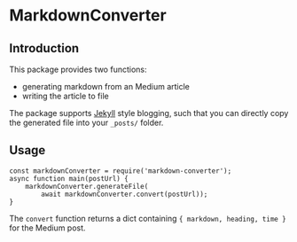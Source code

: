 # MarkdownConverter

## Introduction
This package provides two functions: 
* generating markdown from an Medium article
* writing the article to file

The package supports [Jekyll](https://github.com/jekyll) style blogging, 
such that you can directly copy the generated file into your `_posts/` folder. 

## Usage
```
const markdownConverter = require('markdown-converter');
async function main(postUrl) {
    markdownConverter.generateFile(
        await markdownConverter.convert(postUrl));
}

```

The `convert` function returns a dict containing `{ markdown, heading, time }`
for the Medium post.